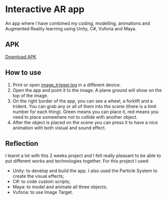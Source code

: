 # Interactive AR app
An app where I have combined my coding, modelling, animations and Augmented Reality learning using Unity, C#, Vuforia and Maya.

## APK

[Download APK](/CS202-AR_Felipe.apk)

## How to use

1. Print or open [image_trigger.jpg](/image_trigger.jpg) in a different device.
2. Open the app and point it to the image. A plane ground will show on the top of the image. 
3. On the right border of the app, you can see a wheel, a forklift and a trident. You can grab any or all of them into the scene (there is a limit number for each thing). Green means you can place it, red means you need to place somewhere not to collide with another object.
4. After the object is placed on the scene you can press it to have a nice animation with both visiual and sound effect.

## Reflection

I learnt a lot with this 2 weeks project and I felt really pleasant to be able to put different works and technologies together. For this project I used:
- Unity: to develop and build the app. I also used the Particle System to create the visual effects;
- C#: to code custom scripts;
- Maya: to model and animate all three objects;
- Vuforia: to use Image Target.